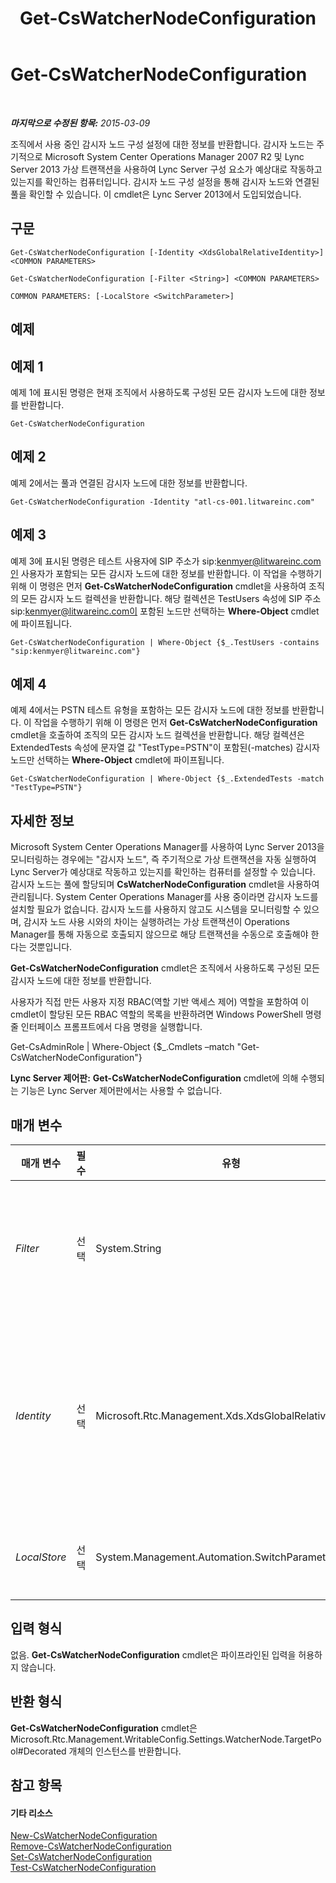 ﻿---
title: Get-CsWatcherNodeConfiguration
TOCTitle: Get-CsWatcherNodeConfiguration
ms:assetid: 20dae017-375c-4361-8d65-b56f4c09b375
ms:mtpsurl: https://technet.microsoft.com/ko-kr/library/JJ204739(v=OCS.15)
ms:contentKeyID: 49303032
ms.date: 08/10/2015
mtps_version: v=OCS.15
ms.translationtype: HT
---

# Get-CsWatcherNodeConfiguration

 

_**마지막으로 수정된 항목:** 2015-03-09_

조직에서 사용 중인 감시자 노드 구성 설정에 대한 정보를 반환합니다. 감시자 노드는 주기적으로 Microsoft System Center Operations Manager 2007 R2 및 Lync Server 2013 가상 트랜잭션을 사용하여 Lync Server 구성 요소가 예상대로 작동하고 있는지를 확인하는 컴퓨터입니다. 감시자 노드 구성 설정을 통해 감시자 노드와 연결된 풀을 확인할 수 있습니다. 이 cmdlet은 Lync Server 2013에서 도입되었습니다.

## 구문

    Get-CsWatcherNodeConfiguration [-Identity <XdsGlobalRelativeIdentity>] <COMMON PARAMETERS>

    Get-CsWatcherNodeConfiguration [-Filter <String>] <COMMON PARAMETERS>

    COMMON PARAMETERS: [-LocalStore <SwitchParameter>]

## 예제

## 예제 1

예제 1에 표시된 명령은 현재 조직에서 사용하도록 구성된 모든 감시자 노드에 대한 정보를 반환합니다.

    Get-CsWatcherNodeConfiguration

## 예제 2

예제 2에서는 풀과 연결된 감시자 노드에 대한 정보를 반환합니다.

    Get-CsWatcherNodeConfiguration -Identity "atl-cs-001.litwareinc.com"

## 예제 3

예제 3에 표시된 명령은 테스트 사용자에 SIP 주소가 sip:kenmyer@litwareinc.com인 사용자가 포함되는 모든 감시자 노드에 대한 정보를 반환합니다. 이 작업을 수행하기 위해 이 명령은 먼저 **Get-CsWatcherNodeConfiguration** cmdlet을 사용하여 조직의 모든 감시자 노드 컬렉션을 반환합니다. 해당 컬렉션은 TestUsers 속성에 SIP 주소 sip:kenmyer@litwareinc.com이 포함된 노드만 선택하는 **Where-Object** cmdlet에 파이프됩니다.

    Get-CsWatcherNodeConfiguration | Where-Object {$_.TestUsers -contains "sip:kenmyer@litwareinc.com"}

## 예제 4

예제 4에서는 PSTN 테스트 유형을 포함하는 모든 감시자 노드에 대한 정보를 반환합니다. 이 작업을 수행하기 위해 이 명령은 먼저 **Get-CsWatcherNodeConfiguration** cmdlet을 호출하여 조직의 모든 감시자 노드 컬렉션을 반환합니다. 해당 컬렉션은 ExtendedTests 속성에 문자열 값 "TestType=PSTN"이 포함된(-matches) 감시자 노드만 선택하는 **Where-Object** cmdlet에 파이프됩니다.

    Get-CsWatcherNodeConfiguration | Where-Object {$_.ExtendedTests -match "TestType=PSTN"}

## 자세한 정보

Microsoft System Center Operations Manager를 사용하여 Lync Server 2013을 모니터링하는 경우에는 "감시자 노드", 즉 주기적으로 가상 트랜잭션을 자동 실행하여 Lync Server가 예상대로 작동하고 있는지를 확인하는 컴퓨터를 설정할 수 있습니다. 감시자 노드는 풀에 할당되며 **CsWatcherNodeConfiguration** cmdlet을 사용하여 관리됩니다. System Center Operations Manager를 사용 중이라면 감시자 노드를 설치할 필요가 없습니다. 감시자 노드를 사용하지 않고도 시스템을 모니터링할 수 있으며, 감시자 노드 사용 시와의 차이는 실행하려는 가상 트랜잭션이 Operations Manager를 통해 자동으로 호출되지 않으므로 해당 트랜잭션을 수동으로 호출해야 한다는 것뿐입니다.

**Get-CsWatcherNodeConfiguration** cmdlet은 조직에서 사용하도록 구성된 모든 감시자 노드에 대한 정보를 반환합니다.

사용자가 직접 만든 사용자 지정 RBAC(역할 기반 액세스 제어) 역할을 포함하여 이 cmdlet이 할당된 모든 RBAC 역할의 목록을 반환하려면 Windows PowerShell 명령줄 인터페이스 프롬프트에서 다음 명령을 실행합니다.

Get-CsAdminRole | Where-Object {$\_.Cmdlets –match "Get-CsWatcherNodeConfiguration"}

**Lync Server 제어판:** **Get-CsWatcherNodeConfiguration** cmdlet에 의해 수행되는 기능은 Lync Server 제어판에서는 사용할 수 없습니다.

## 매개 변수


<table>
<colgroup>
<col style="width: 25%" />
<col style="width: 25%" />
<col style="width: 25%" />
<col style="width: 25%" />
</colgroup>
<thead>
<tr class="header">
<th>매개 변수</th>
<th>필수</th>
<th>유형</th>
<th>설명</th>
</tr>
</thead>
<tbody>
<tr class="odd">
<td><p><em>Filter</em></p></td>
<td><p>선택</p></td>
<td><p>System.String</p></td>
<td><p>하나 이상의 감시자 노드를 반환하기 위해 와일드카드 문자를 사용할 수 있습니다. 예를 들어 litwareinc.com 도메인에 대한 모든 감시자 노드를 반환하려면 다음 구문을 사용합니다.</p>
<p>-Filter &quot;*.litwareinc.com&quot;</p></td>
</tr>
<tr class="even">
<td><p><em>Identity</em></p></td>
<td><p>선택</p></td>
<td><p>Microsoft.Rtc.Management.Xds.XdsGlobalRelativeIdentity</p></td>
<td><p>감시자 노드가 할당된 풀의 정규화된 도메인 이름입니다. 예를 들면 다음과 같습니다.</p>
<p>-Identity &quot;atl-cs-001.litwareinc.com&quot;</p>
<p>이 매개 변수를 지정하지 않으면 <strong>Get-CsWatcherNodeConfiguration</strong> cmdlet은 조직에서 사용하도록 구성된 모든 감시자 노드에 대한 정보를 반환합니다.</p></td>
</tr>
<tr class="odd">
<td><p><em>LocalStore</em></p></td>
<td><p>선택</p></td>
<td><p>System.Management.Automation.SwitchParameter</p></td>
<td><p>중앙 관리 저장소 자체가 아니라 중앙 관리 저장소의 로컬 복제본에서 감시자 노드 구성 데이터를 검색합니다.</p></td>
</tr>
</tbody>
</table>


## 입력 형식

없음. **Get-CsWatcherNodeConfiguration** cmdlet은 파이프라인된 입력을 허용하지 않습니다.

## 반환 형식

**Get-CsWatcherNodeConfiguration** cmdlet은 Microsoft.Rtc.Management.WritableConfig.Settings.WatcherNode.TargetPool\#Decorated 개체의 인스턴스를 반환합니다.

## 참고 항목

#### 기타 리소스

[New-CsWatcherNodeConfiguration](new-cswatchernodeconfiguration.md)  
[Remove-CsWatcherNodeConfiguration](remove-cswatchernodeconfiguration.md)  
[Set-CsWatcherNodeConfiguration](set-cswatchernodeconfiguration.md)  
[Test-CsWatcherNodeConfiguration](test-cswatchernodeconfiguration.md)

